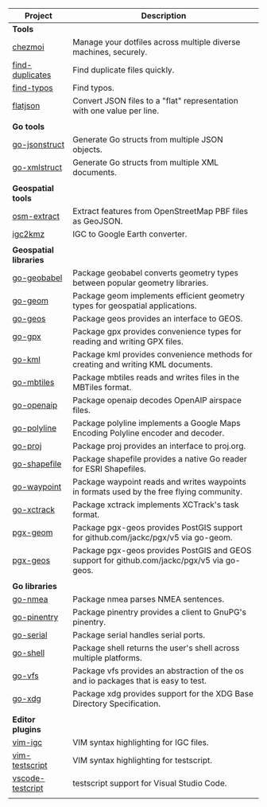 | Project | Description |
| --- | --- |
| **Tools** | |
| [chezmoi](https://github.com/twpayne/chezmoi) | Manage your dotfiles across multiple diverse machines, securely. |
| [find-duplicates](https://github.com/twpayne/find-duplicates) | Find duplicate files quickly. |
| [find-typos](https://github.com/twpayne/find-typos) | Find typos. |
| [flatjson](https://github.com/twpayne/flatjson) | Convert JSON files to a "flat" representation with one value per line. |
| | |
| **Go tools** | |
| [go-jsonstruct](https://github.com/twpayne/go-jsonstruct) | Generate Go structs from multiple JSON objects. |
| [go-xmlstruct](https://github.com/twpayne/go-xmlstruct) | Generate Go structs from multiple XML documents. |
| | |
| **Geospatial tools** | |
| [osm-extract](https://github.com/twpayne/osm-extract) | Extract features from OpenStreetMap PBF files as GeoJSON. |
| [igc2kmz](https://github.com/twpayne/igc2kmz) | IGC to Google Earth converter. |
| | |
| **Geospatial libraries** | |
| [go-geobabel](https://github.com/twpayne/go-geobabel) | Package geobabel converts geometry types between popular geometry libraries. |
| [go-geom](https://github.com/twpayne/go-geom) | Package geom implements efficient geometry types for geospatial applications. |
| [go-geos](https://github.com/twpayne/go-geos) | Package geos provides an interface to GEOS. |
| [go-gpx](https://github.com/twpayne/go-gpx) | Package gpx provides convenience types for reading and writing GPX files. |
| [go-kml](https://github.com/twpayne/go-kml) | Package kml provides convenience methods for creating and writing KML documents. |
| [go-mbtiles](https://github.com/twpayne/go-mbtiles) | Package mbtiles reads and writes files in the MBTiles format. |
| [go-openaip](https://github.com/twpayne/go-openaip) | Package openaip decodes OpenAIP airspace files. |
| [go-polyline](https://github.com/twpayne/go-polyline) | Package polyline implements a Google Maps Encoding Polyline encoder and decoder. |
| [go-proj](https://github.com/twpayne/go-proj) | Package proj provides an interface to proj.org. |
| [go-shapefile](https://github.com/twpayne/go-shapefile) | Package shapefile provides a native Go reader for ESRI Shapefiles. |
| [go-waypoint](https://github.com/twpayne/go-waypoint) | Package waypoint reads and writes waypoints in formats used by the free flying community. |
| [go-xctrack](https://github.com/twpayne/go-xctrack) | Package xctrack implements XCTrack's task format. |
| [pgx-geom](https://github.com/twpayne/pgx-geom) | Package pgx-geos provides PostGIS support for github.com/jackc/pgx/v5 via go-geom. |
| [pgx-geos](https://github.com/twpayne/pgx-geos) | Package pgx-geos provides PostGIS and GEOS support for github.com/jackc/pgx/v5 via go-geos. |
| | |
| **Go libraries** | |
| [go-nmea](https://github.com/twpayne/go-nmea) | Package nmea parses NMEA sentences. |
| [go-pinentry](https://github.com/twpayne/go-pinentry) | Package pinentry provides a client to GnuPG's pinentry. |
| [go-serial](https://github.com/twpayne/go-serial) | Package serial handles serial ports. |
| [go-shell](https://github.com/twpayne/go-shell) | Package shell returns the user's shell across multiple platforms. |
| [go-vfs](https://github.com/twpayne/go-vfs) | Package vfs provides an abstraction of the os and io packages that is easy to test. |
| [go-xdg](https://github.com/twpayne/go-xdg) | Package xdg provides support for the XDG Base Directory Specification. |
| | |
| **Editor plugins** | |
| [vim-igc](https://github.com/twpayne/vim-igc) | VIM syntax highlighting for IGC files. |
| [vim-testscript](https://github.com/twpayne/vim-testscript) | VIM syntax highlighting for testscript. |
| [vscode-testcript](https://github.com/twpayne/vscode-testscript) | testscript support for Visual Studio Code. |
| | |
